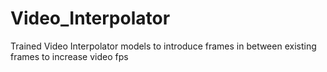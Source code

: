 # Video_Interpolator
Trained Video Interpolator models to introduce frames in between existing frames to increase video fps
